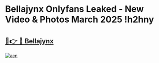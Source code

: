 # Bellajynx Onlyfans Leaked - New Video & Photos March 2025 !h2hny

# <h2><a href="https://agqjxx.iuczelnia.edu.pl?title=Bellajynx&ref=h2hny">🔗👉 🔴 Bellajynx</a></h2>

[![acn](https://github.com/user-attachments/assets/0f9c940e-d8b0-45ae-aac7-cd30a18b3e1c)](https://agqjxx.iuczelnia.edu.pl?title=Bellajynx&ref=h2hny)

